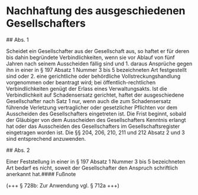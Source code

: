 # Nachhaftung des ausgeschiedenen Gesellschafters



\#\# Abs. 1

 Scheidet ein Gesellschafter aus der Gesellschaft aus, so haftet er für deren bis dahin begründete Verbindlichkeiten, wenn sie vor Ablauf von fünf Jahren nach seinem Ausscheiden fällig sind und  1\.
 daraus Ansprüche gegen ihn in einer in § 197 Absatz 1 Nummer 3 bis 5 bezeichneten Art festgestellt sind oder
 2\.
 eine gerichtliche oder behördliche Vollstreckungshandlung vorgenommen oder beantragt wird; bei öffentlich\-rechtlichen Verbindlichkeiten genügt der Erlass eines Verwaltungsakts.
Ist die Verbindlichkeit auf Schadensersatz gerichtet, haftet der ausgeschiedene Gesellschafter nach Satz 1 nur, wenn auch die zum Schadensersatz führende Verletzung vertraglicher oder gesetzlicher Pflichten vor dem Ausscheiden des Gesellschafters eingetreten ist. Die Frist beginnt, sobald der Gläubiger von dem Ausscheiden des Gesellschafters Kenntnis erlangt hat oder das Ausscheiden des Gesellschafters im Gesellschaftsregister eingetragen worden ist. Die §§ 204, 206, 210, 211 und 212 Absatz 2 und 3 sind entsprechend anzuwenden.

\#\# Abs. 2

 Einer Feststellung in einer in § 197 Absatz 1 Nummer 3 bis 5 bezeichneten Art bedarf es nicht, soweit der Gesellschafter den Anspruch schriftlich anerkannt hat.#### Fußnote

(\+\+\+ § 728b: Zur Anwendung vgl. § 712a \+\+\+) 

